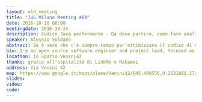 ```yaml
---
layout: old_meeting
title: "JUG Milano Meeting #84"
date: 2016-10-10 00:00
meetingdate: 2016-10-24
description: Codice Java performante - Da dove partire, come fare analisi e quali errori comuni evitare
speaker: Alessio Soldano
abstract: Se è vero che c'è sempre tempo per ottimizzare il codice di un'applicazione, ogni sviluppatore Java dovrebbe sempre evitare a priori una serie di leggerezze che minano le performance di qualunque applicazione nel momento in cui il carico cresce. In questa presentazione verranno mostrati best practices ed errori comuni attraverso esempi pratici di linee di codice. Verrà illustrato come evitare i più comuni sprechi nell'allocazione della memoria e spiegato perché un'efficiente allocazione della memoria porti ad applicazioni più veloci oltre che più scalabili. Verranno inoltre presentati alcuni tool e mostrato come essi possano essere utilizzati per l'analisi delle prestazioni.
bio: I'm an open source software engineer and project lead, focused on the web services area and working on the web services stack of the JBoss / Red Hat application server while contributing to Apache CXF and Apache WSS4J projects. I'm involved with some standardization bodies (World Wide Web Consortium (W3C), OASIS and the Java Community Process (JCP)) on behalf of Red Hat in the web services area. I'm presenting from time to time to the community on the web services achievements and Red Hat plans.
location: lo Spazio Venini42
thanks: grazie all'ospitalità di LinkMe e Mikamai
address: Via Venini 42
map: https://www.google.it/maps/place/Venini42/@45.490556,9.2131888,17z/data=!3m1!4b1!4m5!3m4!1s0x4786c6de20e6362f:0xc95afb6f555f4ed6!8m2!3d45.490556!4d9.2153775
slides:
video:
code:
---
```

